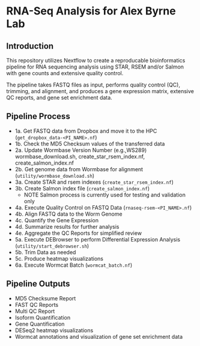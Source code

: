 # RNA-Seq Analysis for Alex Byrne Lab

## Introduction

This repository utilizes Nextflow to create a reproducable bioinformatics pipeline for RNA sequencing analysis using STAR, RSEM and/or Salmon with gene counts and extensive quality control.

The pipeline takes FASTQ files as input, performs quality control (QC), trimming, and alignment, and produces a gene expression matrix, extensive QC reports, and gene set enrichment data.



## Pipeline Process

* 1a. Get FASTQ data from Dropbox and move it to the HPC (`get_dropbox_data-<PI_NAME>.nf`)
* 1b. Check the MD5 Checksum values of the transferred data
* 2a. Update Wormbase Version Number (e.g.,WS289) wormbase_download.sh, create_star_rsem_index.nf, create_salmon_index.nf 
* 2b. Get genome data from Wormbase for alignment (`utility/wormbase_download.sh`)
* 3a. Create STAR and rsem indexes (`create_star_rsem_index.nf`)
* 3b. Create Salmon index file (`create_salmon_index.nf`)
     * NOTE Salmon process is currently used for testing and validation only
* 4a. Execute Quality Control on FASTQ Data (`rnaseq-rsem-<PI_NAME>.nf`)
* 4b. Align FASTQ data to the Worm Genome
* 4c. Quantify the Gene Expression
* 4d. Summarize results for further analysis
* 4e. Aggregate the QC Reports for simplified review
* 5a. Execute DEBrowser to perform Differential Expression Analysis (`utility/start_debrowser.sh`)
* 5b. Trim Data as needed
* 5c. Produce heatmap visualizations  
* 6a. Execute Wormcat Batch (`wormcat_batch.nf`)



## Pipeline Outputs

* MD5 Checksume Report
* FAST QC Reports
* Multi QC Report
* Isoform Quantification
* Gene Quantification
* DESeq2 heatmap visualizations 
* Wormcat annotations and visualization of gene set enrichment data


